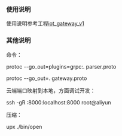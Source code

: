 ### 使用说明

使用说明参考工程[iot_gateway_v1]()

### 其他说明

命令：

protoc --go_out=plugins=grpc:. parser.proto

protoc --go_out=. gateway.proto

云端端口映射到本地，方面调试开发：

ssh -gR :8000:localhost:8000 root@aliyun

压缩：

upx ./bin/open